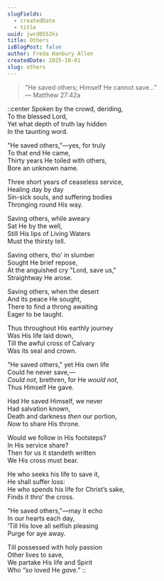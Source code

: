 ```yaml
---
slugFields:
  - createdDate
  - title
uuid: jwrd0552ks
title: Others
isBlogPost: false
author: Freda Hanbury Allen
createdDate: 2025-10-01
slug: others
---
```

> "He saved others; Himself He cannot save..."\
> — Matthew 27:42a

::center
Spoken by the crowd, deriding,\
To the blessed Lord,\
Yet what depth of truth lay hidden\
In the taunting word.

"He saved others,"—yes, for truly\
To that end He came,\
Thirty years He toiled with others,\
Bore an unknown name.

Three short years of ceaseless service,\
Healing day by day\
Sin-sick souls, and suffering bodies\
Thronging round His way.

Saving others, while aweary\
Sat He by the well,\
Still His lips of Living Waters\
Must the thirsty tell.

Saving others, tho’ in slumber\
Sought He brief repose,\
At the anguished cry "Lord, save us,"\
Straightway He arose.

Saving others, when the desert\
And its peace He sought,\
There to find a throng awaiting\
Eager to be taught.

Thus throughout His earthly journey\
Was His life laid down,\
Till the awful cross of Calvary\
Was its seal and crown.

"He saved others," yet His own life\
Could he never save,—\
_Could not_, brethren, for He _would not_,\
Thus Himself He gave.

Had He saved Himself, we never\
Had salvation known,\
Death and darkness _then_ our portion,\
_Now_ to share His throne.

Would we follow in His footsteps?\
In His service share?\
Then for us it standeth written\
We His cross must bear.

He who seeks his life to save it,\
He shall suffer loss:\
He who spends his life for Christ’s sake,\
Finds it thro’ the cross.

"He saved others,"—may it echo\
In our hearts each day,\
‘Till His love all selfish pleasing\
Purge for aye away.

Till possessed with holy passion\
Other lives to save,\
We partake His life and Spirit\
Who “_so_ loved He _gave_.”
::
